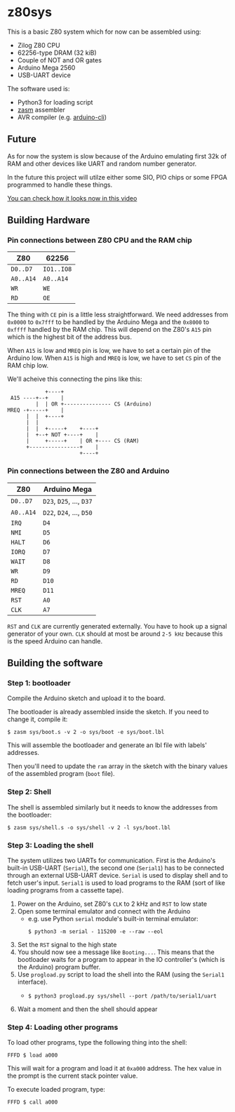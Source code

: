 # z80sys

This is a basic Z80 system which for now can be assembled using:

* Zilog Z80 CPU
* 62256-type DRAM (32 kiB)
* Couple of NOT and OR gates
* Arduino Mega 2560
* USB-UART device

The software used is:

* Python3 for loading script
* [zasm](https://github.com/adzierzanowski/zasm) assembler
* AVR compiler (e.g. [arduino-cli](https://github.com/arduino/arduino-cli))


## Future

As for now the system is slow because of the Arduino emulating first 32k of RAM
and other devices like UART and random number generator.

In the future this project will utilze either some SIO, PIO chips or some FPGA
programmed to handle these things.

[You can check how it looks now in this video](https://streamable.com/1nlvp2)

## Building Hardware

### Pin connections between Z80 CPU and the RAM chip

| Z80       | 62256      |
|-----------|------------|
| `D0..D7`  | `IO1..IO8` |
| `A0..A14` | `A0..A14`  |
| `WR`      | `WE`       |
| `RD`      | `OE`       |

The thing with `CE` pin is a little less straightforward. We need addresses
from `0x0000` to `0x7fff` to be handled by the Arduino Mega and the `0x8000`
to `0xffff` handled by the RAM chip. This will depend on the Z80's `A15` pin
which is the highest bit of the address bus.

When `A15` is low and `MREQ` pin is low, we have to set a certain pin of the
Arduino low. When `A15` is high and `MREQ` is low, we have to set `CS` pin of
the RAM chip low.

We'll acheive this connecting the pins like this:

```
            +----+
 A15 ----+--+    |
         |  | OR +--------------- CS (Arduino)
MREQ -+-----+    |
      |  |  +----+
      |  |
      |  |  +-----+    +----+
      |  +--+ NOT +----+    |
      |     +-----+    | OR +---- CS (RAM)
      +----------------+    |
                       +----+

```

### Pin connections between the Z80 and Arduino

| Z80       | Arduino Mega             |
|-----------|--------------------------|
| `D0..D7`  | `D23`, `D25`, ..., `D37` |
| `A0..A14` | `D22`, `D24`, ..., `D50` |
| `IRQ`     | `D4`                     |
| `NMI`     | `D5`                     |
| `HALT`    | `D6`                     |
| `IORQ`    | `D7`                     |
| `WAIT`    | `D8`                     |
| `WR`      | `D9`                     |
| `RD`      | `D10`                    |
| `MREQ`    | `D11`                    |
| `RST`     | `A0`                     |
| `CLK`     | `A7`                     |

`RST` and `CLK` are currently generated externally. You have to hook up a
signal generator of your own. `CLK` should at most be around `2-5 kHz` because
this is the speed Arduino can handle.

## Building the software

### Step 1: bootloader

Compile the Arduino sketch and upload it to the board.

The bootloader is already assembled inside the sketch. If you need to change
it, compile it:

```
$ zasm sys/boot.s -v 2 -o sys/boot -e sys/boot.lbl
```

This will assemble the bootloader and generate an lbl file with labels' addresses.

Then you'll need to update the `ram` array in the sketch with the binary values
of the assembled program (`boot` file).

### Step 2: Shell

The shell is assembled similarly but it needs to know the addresses from the
bootloader:

```
$ zasm sys/shell.s -o sys/shell -v 2 -l sys/boot.lbl
```

### Step 3: Loading the shell

The system utilizes two UARTs for communication. First is the Arduino's built-in
USB-UART (`Serial`), the second one (`Serial1`) has to be connected through an
external USB-UART device. `Serial` is used to display shell and to fetch user's
input. `Serial1` is used to load programs to the RAM (sort of like loading
programs from a cassette tape).

1. Power on the Arduino, set Z80's `CLK` to 2 kHz and `RST` to low state
2. Open some terminal emulator and connect with the Arduino
   *  e.g. use Python `serial` module's built-in terminal emulator:
      ```
      $ python3 -m serial - 115200 -e --raw --eol
      ```
3. Set the `RST` signal to the high state
4. You should now see a message like `Booting...`. This means that the bootloader
   waits for a program to appear in the IO controller's (which is the Arduino)
   program buffer.
5. Use `progload.py` script to load the shell into the RAM (using the `Serial1`
   interface).
   *  ```
      $ python3 progload.py sys/shell --port /path/to/serial1/uart
      ```
6. Wait a moment and then the shell should appear

### Step 4: Loading other programs

To load other programs, type the following thing into the shell:

```
FFFD $ load a000
```

This will wait for a program and load it at `0xa000` address. The hex value
in the prompt is the current stack pointer value.

To execute loaded program, type:

```
FFFD $ call a000
```
